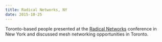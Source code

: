 ```yaml
---
title: Radical Networks, NY
date: 2015-10-25
---
```

Toronto-based people presented at the [Radical Networks](http://radicalnetworks.org/archives/2015/) conference in New York and discussed mesh networking opportunities in Toronto.
